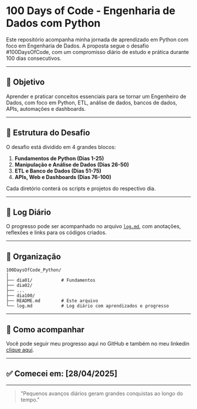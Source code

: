 # 100 Days of Code - Engenharia de Dados com Python

Este repositório acompanha minha jornada de aprendizado em Python com foco em Engenharia de Dados. A proposta segue o desafio #100DaysOfCode, com um compromisso diário de estudo e prática durante 100 dias consecutivos.

---

## 🧭 Objetivo
Aprender e praticar conceitos essenciais para se tornar um Engenheiro de Dados, com foco em Python, ETL, análise de dados, bancos de dados, APIs, automações e dashboards.

---

## 📅 Estrutura do Desafio
O desafio está dividido em 4 grandes blocos:

1. **Fundamentos de Python (Dias 1-25)**
2. **Manipulação e Análise de Dados (Dias 26-50)**
3. **ETL e Banco de Dados (Dias 51-75)**
4. **APIs, Web e Dashboards (Dias 76-100)**

Cada diretório conterá os scripts e projetos do respectivo dia.

---

## 📓 Log Diário
O progresso pode ser acompanhado no arquivo [`log.md`](log.md), com anotações, reflexões e links para os códigos criados.

---

## 📁 Organização
```
100DaysOfCode_Python/
│
├── dia01/           # Fundamentos
├── dia02/
├── ...
├── dia100/
├── README.md        # Este arquivo
└── log.md           # Log diário com aprendizados e progresso
```

---

## 🚀 Como acompanhar
Você pode seguir meu progresso aqui no GitHub e também no meu linkedin [clique aqui](https://www.linkedin.com/in/eduardodossantostavares/).

---

## ✅ Comecei em: [28/04/2025]

---

> "Pequenos avanços diários geram grandes conquistas ao longo do tempo."
